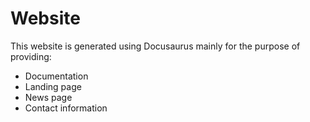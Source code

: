 # Website

This website is generated using Docusaurus mainly for the purpose of providing:

- Documentation
- Landing page
- News page
- Contact information
